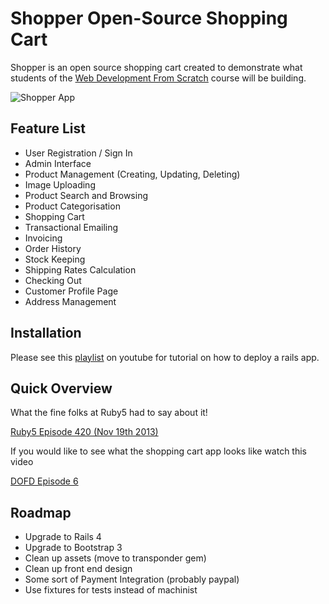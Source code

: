 # Shopper Open-Source Shopping Cart

Shopper is an open source shopping cart created to demonstrate what students of the [Web Development From Scratch](https://www.codemy.net/courses/web-development-from-scratch) course will be building.

![Shopper App](https://codemy-production.s3.amazonaws.com/uploads/post/28/icon/product-index-page.png "Product Index Page")

## Feature List

+ User Registration / Sign In
+ Admin Interface
+ Product Management (Creating, Updating, Deleting)
+ Image Uploading
+ Product Search and Browsing
+ Product Categorisation
+ Shopping Cart
+ Transactional Emailing
+ Invoicing
+ Order History
+ Stock Keeping
+ Shipping Rates Calculation
+ Checking Out
+ Customer Profile Page
+ Address Management

## Installation

Please see this [playlist](http://www.youtube.com/playlist?list=PLjQo0sojbbxUav7I746f0lT4apGX8-iON) on youtube for tutorial on how to deploy a rails app.

## Quick Overview

What the fine folks at Ruby5 had to say about it!

[Ruby5 Episode 420 (Nov 19th 2013)](http://ruby5.envylabs.com/episodes/456-episode-420-november-19th-2013)

If you would like to see what the shopping cart app looks like watch this video

[DOFD Episode 6](http://www.youtube.com/watch?v=hhPunp5m5v8&list=PLjQo0sojbbxUav7I746f0lT4apGX8-iON&index=6)

## Roadmap

+ Upgrade to Rails 4
+ Upgrade to Bootstrap 3
+ Clean up assets (move to transponder gem)
+ Clean up front end design
+ Some sort of Payment Integration (probably paypal)
+ Use fixtures for tests instead of machinist